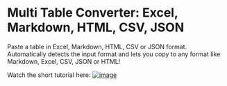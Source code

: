 # Multi Table Converter: Excel, Markdown, HTML, CSV, JSON

Paste a table in Excel, Markdown, HTML, CSV or JSON format. Automatically detects the input format and lets you copy to any format like Markdown, Excel, CSV, JSON or HTML! 

Watch the short tutorial here:
[![image](https://github.com/user-attachments/assets/f663b9f7-af31-4254-8c79-d15fe67fad29)
](https://www.youtube.com/watch?v=0MUIUlGw2SI)





